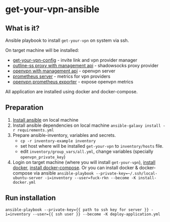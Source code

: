 # get-your-vpn-ansible

## What is it?

Ansible playbook to install `get-your-vpn` on system via ssh.

On target machine will be installed:
- [get-your-vpn-config](https://github.com/Tan4ek/get-your-vpn-config) - invite link and vpn provider manager
- [outline-ss proxy with management api](https://github.com/Tan4ek/outline-ss-server-user-manager) - shadowsocks proxy provider
- [openvpn with management api](https://github.com/Tan4ek/openvpn-http-api) - openvpn server
- [prometheus server](https://prometheus.io/) - metrics for vpn providers
- [openvpn prometheus exporter](https://github.com/kumina/openvpn_exporter) - expose openvpn metrics

All application are installed using docker and docker-compose.

## Preparation

1. [Install ansible](https://docs.ansible.com/ansible/latest/installation_guide/intro_installation.html) on local machine
2. Install ansible dependencies on local machine
`ansible-galaxy install -r requirements.yml`
3. Prepare ansible-inventory, variables and secrets. 
   - `cp -r inventory-example inventory`
   - set host where will be installed `get-your-vpn` to `inventory/hosts` file.
   - edit `inventory/group_vars/all.yml`, change variables (specially `openvpn_private_key`)  
4. Login on target machine (where you will install `get-your-vpn`), [install docker](https://docs.docker.com/engine/install/), [install docker-compose](https://docs.docker.com/compose/install/). Or you can install docker & docker-compose via ansible
`ansible-playbook --private-key=~/.ssh/local-ubuntu-server -i=inventory --user=fuck-rkn --become -K install-docker.yml`

## Run installation

`ansible-playbook --private-key={{ path to ssh key for server }} -i=inventory --user={{ ssh user }} --become -K deploy-application.yml`